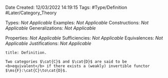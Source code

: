 <div class="topSpace"></div>

Date Created: 12/03/2022 14:19:15
Tags: #Type/Definition #Later/Category_Theory

Types: <i>Not Applicable</i>
Examples: <i>Not Applicable</i>
Constructions: <i>Not Applicable</i>
Generalizations: <i>Not Applicable</i>

Properties: <i>Not Applicable</i>
Sufficiencies: <i>Not Applicable</i>
Equivalences: <i>Not Applicable</i>
Justifications: <i>Not Applicable</i>

``` ad-Definition
title: Definition.

Two categories $\cat{C}$ and $\cat{D}$ are said to be <b>equivalent</b> if there exists a (weakly) invertible functor $\ms{F}:\cat{C}\to\cat{D}$.

```
